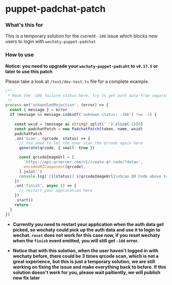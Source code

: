 # puppet-padchat-patch

### What's this for
This is a temporary solution for the current `-106` issue which blocks new users to login with `wechaty-puppet-padchat`

### How to use

**Notice: you need to upgrade your `wechaty-puppet-padcaht` to `v0.17.5` or later to use this patch**

Please take a look at `/test/dev-test.ts` file for a complete example.

```typescript
/**
 * Hook the -106 failure status here, try to get auth data from separate server
 */
process.on('unhandledRejection', (error) => {
  const { message } = error
  if (message && message.indexOf('unknown status: -106') !== -1) {
    
    const wxid = (message as string).split(' ').slice(-1)[0]
    const padchatPatch = new PadchatPatch(token, name, wxid)
    padchatPatch
    .on('scan', (qrcode, status) => {
      // You need to let the user scan the qrcode again here
      generate(qrcode, { small: true })

      const qrcodeImageUrl = [
        'https://api.qrserver.com/v1/create-qr-code/?data=',
        encodeURIComponent(qrcode),
      ].join('')
      console.log(`[${status}] ${qrcodeImageUrl}\nScan QR Code above to log in: `)
    })
    .on('finish', async () => {
      // restart your application here
    })
    .start()
    return
  }
})
```

* **Currently you need to restart your application when the auth data get picked, so wechaty could pick up the auth data and use it to login to wechat. `reset` does not work for this case now, if you reset wechaty when the `finish` event emitted, you will still get `-106` error.**


* **Notice that with this sulotion, when the user haven't logged in with wechaty before, there could be 3 times qrcode scan, which is not a great experience, but this is just a temporary solution, we are still working on fixing the issue and make everything back to before. If this solution doesn't work for you, please wait paitiently, we will publish new fix later**

